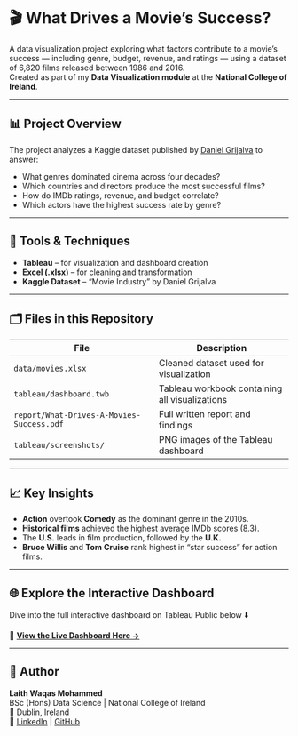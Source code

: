 # 🎬 What Drives a Movie’s Success?

A data visualization project exploring what factors contribute to a movie’s success — including genre, budget, revenue, and ratings — using a dataset of 6,820 films released between 1986 and 2016.  
Created as part of my **Data Visualization module** at the **National College of Ireland**.

---

## 📊 Project Overview

The project analyzes a Kaggle dataset published by [Daniel Grijalva](https://www.kaggle.com/datasets/danielgrijalvas/movies) to answer:
- What genres dominated cinema across four decades?
- Which countries and directors produce the most successful films?
- How do IMDb ratings, revenue, and budget correlate?
- Which actors have the highest success rate by genre?

---

## 🧠 Tools & Techniques
- **Tableau** – for visualization and dashboard creation  
- **Excel (.xlsx)** – for cleaning and transformation  
- **Kaggle Dataset** – “Movie Industry” by Daniel Grijalva  

---

## 🗂️ Files in this Repository
| File | Description |
|------|--------------|
| `data/movies.xlsx` | Cleaned dataset used for visualization |
| `tableau/dashboard.twb` | Tableau workbook containing all visualizations |
| `report/What-Drives-A-Movies-Success.pdf` | Full written report and findings |
| `tableau/screenshots/` | PNG images of the Tableau dashboard |

---

## 📈 Key Insights
- **Action** overtook **Comedy** as the dominant genre in the 2010s.  
- **Historical films** achieved the highest average IMDb scores (8.3).  
- The **U.S.** leads in film production, followed by the **U.K.**  
- **Bruce Willis** and **Tom Cruise** rank highest in “star success” for action films.  

---

## 🌐 Explore the Interactive Dashboard
Dive into the full interactive dashboard on Tableau Public below ⬇️  

🎥 [**View the Live Dashboard Here →**](https://public.tableau.com/app/profile/laith.ahmed/viz/WhatdrivesAMoviesSuccessTheDashboard/Dashboard1)


---

## 👤 Author
**Laith Waqas Mohammed**  
BSc (Hons) Data Science | National College of Ireland  
📍 Dublin, Ireland  
🔗 [LinkedIn](https://www.linkedin.com/in/laithwm) | [GitHub](https://github.com/Laithwm)


